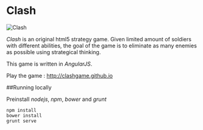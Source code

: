 Clash
=====

![Clash](http://nagi.ca/u/c/screen-shot.jpg)

*Clash* is an original html5 strategy game. Given limited amount of soldiers with different abilities, the goal of the game is to eliminate as many enemies as possible using strategical thinking.

This game is written in *AngularJS*.



Play the game : http://clashgame.github.io

##Running locally 

Preinstall *nodejs*, *npm*, *bower* and *grunt*

````
npm install
bower install
grunt serve
````

